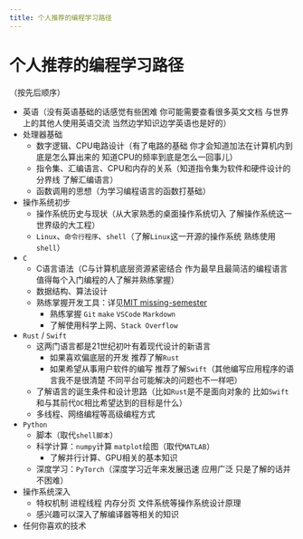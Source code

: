 ```yaml
---
title: 个人推荐的编程学习路径
---
```


# 个人推荐的编程学习路径

（按先后顺序）

- 英语（没有英语基础的话感觉有些困难 你可能需要查看很多英文文档 与世界上的其他人使用英语交流 当然边学知识边学英语也是好的）
- 处理器基础
    - 数字逻辑、CPU电路设计（有了电路的基础 你才会知道加法在计算机内到底是怎么算出来的 知道CPU的频率到底是怎么一回事儿）
    - 指令集、汇编语言、CPU和内存的关系（知道指令集为软件和硬件设计的分界线 了解汇编语言）
    - 函数调用的思想（为学习编程语言的函数打基础）
- 操作系统初步
    - 操作系统历史与现状（从大家熟悉的桌面操作系统切入 了解操作系统这一世界级的大工程）
    - `Linux`、`命令行程序`、`shell`（了解`Linux`这一开源的操作系统 熟练使用`shell`）
- `C`
    - C语言语法（C与计算机底层资源紧密结合 作为最早且最简洁的编程语言 值得每个入门编程的人了解并熟练掌握）
    - 数据结构、算法设计
    - 熟练掌握开发工具：详见[MIT missing-semester](https://missing-semester-cn.github.io)
        - 熟练掌握 `Git` `make` `VSCode` `Markdown`
        - 了解使用科学上网、`Stack Overflow`
- `Rust` / `Swift`
    - 这两门语言都是21世纪初叶有着现代设计的新语言
        - 如果喜欢偏底层的开发 推荐了解`Rust`
        - 如果希望从事用户软件的编写 推荐了解`Swift`（其他编写应用程序的语言我不是很清楚 不同平台可能解决的问题也不一样吧）
    - 了解语言的诞生条件和设计思路（比如`Rust`是不是面向对象的 比如`Swift`和与其前代`OC`相比希望达到的目标是什么）
    - 多线程、网络编程等高级编程方式
- `Python`
    - 脚本（取代`shell脚本`）
    - 科学计算：`numpy`计算 `matplot`绘图（取代`MATLAB`）
        - 了解并行计算、GPU相关的基本知识
    - 深度学习：`PyTorch`（深度学习近年来发展迅速 应用广泛 只是了解的话并不困难）
- 操作系统深入
    - 特权机制 进程线程 内存分页 文件系统等操作系统设计原理
    - 感兴趣可以深入了解编译器等相关的知识
- 任何你喜欢的技术
